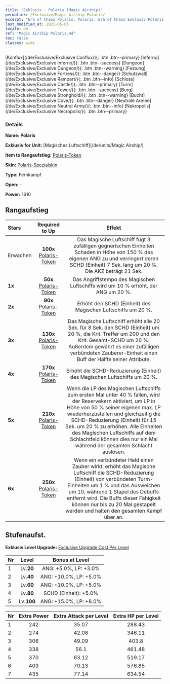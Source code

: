 ```yaml
---
title: "Exklusiv - Polaris (Magic Airship)"
permalink: /Exclusive/Magic Airship Polaris/
excerpt: "Era of Chaos Polaris. Polaris. Era of Chaos Exklusiv Polaris. Magisches Luftschiff Exklusiv."
last_modified_at: 2021-05-05
locale: de
ref: "Magic Airship Polaris.md"
toc: false
classes: wide
---
```

 [Konflux](/de/Exclusive/Exclusive Conflux/){: .btn .btn--primary} [Inferno](/de/Exclusive/Exclusive Inferno/){: .btn .btn--success} [Dungeon](/de/Exclusive/Exclusive Dungeon/){: .btn .btn--warning} [Festung](/de/Exclusive/Exclusive Fortress/){: .btn .btn--danger} [Schutzwall](/de/Exclusive/Exclusive Rampart/){: .btn .btn--info} [Schloss](/de/Exclusive/Exclusive Castle/){: .btn .btn--primary} [Turm](/de/Exclusive/Exclusive Tower/){: .btn .btn--success} [Burg](/de/Exclusive/Exclusive Stronghold/){: .btn .btn--warning} [Bucht](/de/Exclusive/Exclusive Cove/){: .btn .btn--danger} [Neutrale Armee](/de/Exclusive/Exclusive Neutral Army/){: .btn .btn--info} [Nekropolis](/de/Exclusive/Exclusive Necropolis/){: .btn .btn--primary} 

### Details
 **Name: Polaris** 

 **Exklusiv for Unit:** [Magisches Luftschiff](/de/units/Magic Airship/) 

 **Item to Rangaufstieg:** [Polaris-Token](/ItemsDE/con_989/)

 **Skin:** [Polaris-Spezialskin](/ItemsDE/con_657/)

 **Type:** Fernkampf

 **Open:** -

 **Power:** 1610

## Rangaufstieg

  |     Stars    |  Required to Up | Effekt |
  |:-------------|:---------------:|:---------------:|
  |  Erwachen  | **100x** [Polaris-Token](/ItemsDE/con_989/) | Das Magische Luftschiff fügt 3 zufälligen gegnerischen Einheiten Schaden in Höhe von 150 % des eigenen ANG zu und verringert deren SCHD (Einheit) 7 Sek. lang um 20 %. Die AKZ beträgt 21 Sek. |
  | **1x** <i class="fas fa-star"/> | **50x** [Polaris-Token](/ItemsDE/con_989/) | Das Angriffstempo des Magischen Luftschiffs wird um 10 % erhöht, der ANG um 20 %. |
  | **2x** <i class="fas fa-star"/> | **90x** [Polaris-Token](/ItemsDE/con_989/) | Erhöht den SCHD (Einheit) des Magischen Luftschiffs um 20 %. |
  | **3x** <i class="fas fa-star"/> | **130x** [Polaris-Token](/ItemsDE/con_989/) | Das Magische Luftschiff erhöht alle 20 Sek. für 8 Sek. den SCHD (Einheit) um 20 %, die Krit. Treffer um 200 und den Krit. Gesamt-SCHD um 20 %. Außerdem gewährt es einer zufälligen verbündeten Zauberer-Einheit einen Buff der Hälfte seiner Attribute. |
  | **4x** <i class="fas fa-star"/> | **170x** [Polaris-Token](/ItemsDE/con_989/) | Erhöht die SCHD-Reduzierung (Einheit) des Magischen Luftschiffs um 20 %. |
  | **5x** <i class="fas fa-star"/> | **210x** [Polaris-Token](/ItemsDE/con_989/) | Wenn die LP des Magischen Luftschiffs zum ersten Mal unter 40 % fallen, wird der Reservekern aktiviert, um LP in Höhe von 50 % seiner eigenen max. LP wiederherzustellen und gleichzeitig die SCHD-Reduzierung (Einheit) für 15 Sek. um 20 % zu erhöhen. Alle Einheiten des Magischen Luftschiffs auf dem Schlachtfeld können dies nur ein Mal während der gesamten Schlacht auslösen. |
  | **6x** <i class="fas fa-star"/> | **250x** [Polaris-Token](/ItemsDE/con_989/) | Wenn ein verbündeter Held einen Zauber wirkt, erhöht das Magische Luftschiff die SCHD-Reduzierung (Einheit) von verbündeten Turm-Einheiten um 1 % und das Ausweichen um 10, während 1 Stapel des Debuffs entfernt wird. Die Buffs dieser Fähigkeit können nur bis zu 20 Mal gestapelt werden und halten den gesamten Kampf über an. |


## Stufenaufst.
 **Exklusiv Level Upgrade:** [Exclusive Upgrade Cost Per Level](/Exclusive/ExclusiveUpgradeCostPerLevel/)

  |  Nr  |   Level  | Bonus at Level |
  |:-----|:--------:|:--------------:|
  | 1 | Lv.**20** | ANG: +5.0%, LP: +3.0% |
  | 2 | Lv.**40** | ANG: +10.0%, LP: +5.0% |
  | 3 | Lv.**60** | ANG: +10.0%, LP: +5.0% |
  | 4 | Lv.**80** | SCHD (Einheit): +5.0% |
  | 5 | Lv.**100** | ANG: +15.0%, LP: +8.0% |


  |  Nr  |  Extra Power | Extra Attack per Level | Extra HP per Level |
  |:-----|:--------:|:--------:|:--------:|
  | 1 | 242 | 35.07 | 288.43 |
  | 2 | 274 | 42.08 | 346.11 |
  | 3 | 306 | 49.09 | 403.8 |
  | 4 | 338 | 56.1 | 461.48 |
  | 5 | 370 | 63.12 | 519.17 |
  | 6 | 403 | 70.13 | 576.85 |
  | 7 | 435 | 77.14 | 634.54 |


